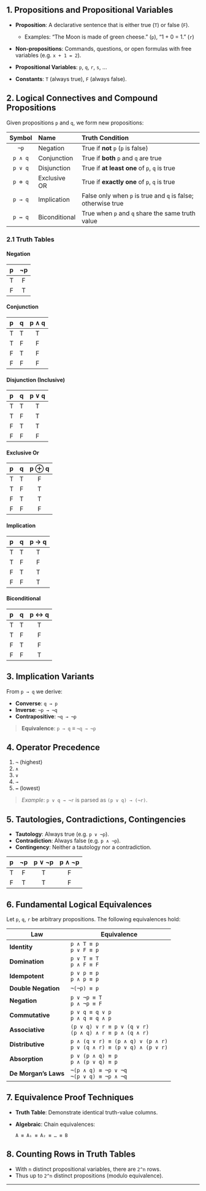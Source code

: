 ## 1. Propositions and Propositional Variables

* **Proposition**: A declarative sentence that is either true (`T`) or false (`F`).

  * Examples: “The Moon is made of green cheese.” (`p`), “1 + 0 = 1.” (`r`)
* **Non-propositions**: Commands, questions, or open formulas with free variables (e.g. `x + 1 = 2`).
* **Propositional Variables**: `p`, `q`, `r`, `s`, …
* **Constants**: `T` (always true), `F` (always false).

## 2. Logical Connectives and Compound Propositions

Given propositions `p` and `q`, we form new propositions:

|  Symbol | Name          | Truth Condition                                              |
| :-----: | :------------ | :----------------------------------------------------------- |
|   `¬p`  | Negation      | True if **not** `p` (`p` is false)                           |
| `p ∧ q` | Conjunction   | True if **both** `p` and `q` are true                        |
| `p ∨ q` | Disjunction   | True if **at least one** of `p`, `q` is true                 |
| `p ⊕ q` | Exclusive OR  | True if **exactly one** of `p`, `q` is true                  |
| `p → q` | Implication   | False only when `p` is true and `q` is false; otherwise true |
| `p ↔ q` | Biconditional | True when `p` and `q` share the same truth value             |

### 2.1 Truth Tables

#### Negation

|  p  |  ¬p |
| :-: | :-: |
|  T  |  F  |
|  F  |  T  |

#### Conjunction

|  p  |  q  | p ∧ q |
| :-: | :-: | :---: |
|  T  |  T  |   T   |
|  T  |  F  |   F   |
|  F  |  T  |   F   |
|  F  |  F  |   F   |

#### Disjunction (Inclusive)

|  p  |  q  | p ∨ q |
| :-: | :-: | :---: |
|  T  |  T  |   T   |
|  T  |  F  |   T   |
|  F  |  T  |   T   |
|  F  |  F  |   F   |

#### Exclusive Or

|  p  |  q  | p ⊕ q |
| :-: | :-: | :---: |
|  T  |  T  |   F   |
|  T  |  F  |   T   |
|  F  |  T  |   T   |
|  F  |  F  |   F   |

#### Implication

|  p  |  q  | p → q |
| :-: | :-: | :---: |
|  T  |  T  |   T   |
|  T  |  F  |   F   |
|  F  |  T  |   T   |
|  F  |  F  |   T   |

#### Biconditional

|  p  |  q  | p ↔ q |
| :-: | :-: | :---: |
|  T  |  T  |   T   |
|  T  |  F  |   F   |
|  F  |  T  |   F   |
|  F  |  F  |   T   |

## 3. Implication Variants

From `p → q` we derive:

* **Converse**: `q → p`
* **Inverse**: `¬p → ¬q`
* **Contrapositive**: `¬q → ¬p`

> **Equivalence**: `p → q` ≡ `¬q → ¬p`

## 4. Operator Precedence

1. `¬` (highest)
2. `∧`
3. `∨`
4. `→`
5. `↔` (lowest)

> *Example*: `p ∨ q → ¬r` is parsed as `(p ∨ q) → (¬r)`.

## 5. Tautologies, Contradictions, Contingencies

* **Tautology**: Always true (e.g. `p ∨ ¬p`).
* **Contradiction**: Always false (e.g. `p ∧ ¬p`).
* **Contingency**: Neither a tautology nor a contradiction.

|  p  |  ¬p | p ∨ ¬p | p ∧ ¬p |
| :-: | :-: | :----: | :----: |
|  T  |  F  |    T   |    F   |
|  F  |  T  |    T   |    F   |

## 6. Fundamental Logical Equivalences

Let `p`, `q`, `r` be arbitrary propositions. The following equivalences hold:

| Law                  | Equivalence                                                            |
| -------------------- | ---------------------------------------------------------------------- |
| **Identity**         | `p ∧ T ≡ p`<br>`p ∨ F ≡ p`                                             |
| **Domination**       | `p ∨ T ≡ T`<br>`p ∧ F ≡ F`                                             |
| **Idempotent**       | `p ∨ p ≡ p`<br>`p ∧ p ≡ p`                                             |
| **Double Negation**  | `¬(¬p) ≡ p`                                                            |
| **Negation**         | `p ∨ ¬p ≡ T`<br>`p ∧ ¬p ≡ F`                                           |
| **Commutative**      | `p ∨ q ≡ q ∨ p`<br>`p ∧ q ≡ q ∧ p`                                     |
| **Associative**      | `(p ∨ q) ∨ r ≡ p ∨ (q ∨ r)`<br>`(p ∧ q) ∧ r ≡ p ∧ (q ∧ r)`             |
| **Distributive**     | `p ∧ (q ∨ r) ≡ (p ∧ q) ∨ (p ∧ r)`<br>`p ∨ (q ∧ r) ≡ (p ∨ q) ∧ (p ∨ r)` |
| **Absorption**       | `p ∨ (p ∧ q) ≡ p`<br>`p ∧ (p ∨ q) ≡ p`                                 |
| **De Morgan’s Laws** | `¬(p ∧ q) ≡ ¬p ∨ ¬q`<br>`¬(p ∨ q) ≡ ¬p ∧ ¬q`                           |

## 7. Equivalence Proof Techniques

* **Truth Table**: Demonstrate identical truth-value columns.
* **Algebraic**: Chain equivalences:

  ```
  A ≡ A₁ ≡ A₂ ≡ … ≡ B
  ```

## 8. Counting Rows in Truth Tables

* With `n` distinct propositional variables, there are `2^n` rows.
* Thus up to `2^n` distinct propositions (modulo equivalence).

---
